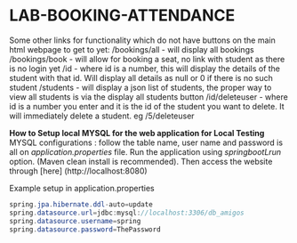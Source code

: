 # LAB-BOOKING-ATTENDANCE

Some other links for functionality which do not have buttons on the main html webpage to get to yet:
/bookings/all - will display all bookings
/bookings/book - will allow for booking a seat, no link with student as there is no login yet
/id - where id is a number, this will display the details of the student with that id. Will display all details as null or 0 if there is no such student
/students - will display a json list of students, the proper way to view all students is via the display all students button
/id/deleteuser - where id is a number you enter and it is the id of the student you want to delete. It will immediately delete a student. eg /5/deleteuser

**How to Setup local MYSQL for the web application for Local Testing** 
MYSQL configurations : follow the table name, user name and password is all on *application.properties* file. Run the application using *springbootLrun* option. (Maven clean install is recommended). Then access the website through [here] (http://localhost:8080)

Example setup in application.properties 

```java
spring.jpa.hibernate.ddl-auto=update
spring.datasource.url=jdbc:mysql://localhost:3306/db_amigos
spring.datasource.username=spring
spring.datasource.password=ThePassword
```
